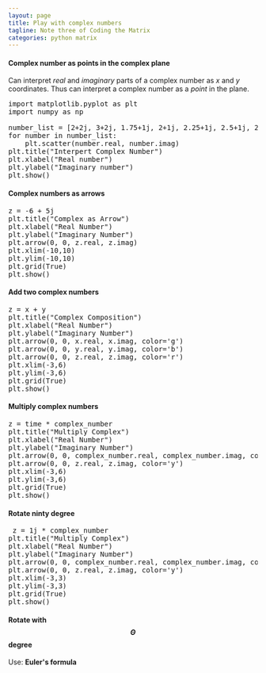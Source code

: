 ```yaml
---
layout: page
title: Play with complex numbers
tagline: Note three of Coding the Matrix
categories: python matrix
---
```




#### Complex number as points in the complex plane

Can interpret *real* and *imaginary* parts of a complex number as *x* and *y* coordinates.
Thus can interpret a complex number as a *point* in the plane.

<pre class="prettyprint linenums">
import matplotlib.pyplot as plt
import numpy as np

number_list = [2+2j, 3+2j, 1.75+1j, 2+1j, 2.25+1j, 2.5+1j, 2.75+1j, 3+1j, 3.25+1j]
for number in number_list:
    plt.scatter(number.real, number.imag)
plt.title("Interpert Complex Number")
plt.xlabel("Real number")
plt.ylabel("Imaginary number")
plt.show()
</pre>

#### Complex numbers as arrows

<pre class="prettyprint linenums">
z = -6 + 5j
plt.title("Complex as Arrow")
plt.xlabel("Real Number")
plt.ylabel("Imaginary Number")
plt.arrow(0, 0, z.real, z.imag)
plt.xlim(-10,10)
plt.ylim(-10,10)
plt.grid(True)
plt.show()
</pre>

#### Add two complex numbers

<pre class="prettyprint linenums">
z = x + y
plt.title("Complex Composition")
plt.xlabel("Real Number")
plt.ylabel("Imaginary Number")
plt.arrow(0, 0, x.real, x.imag, color='g')
plt.arrow(0, 0, y.real, y.imag, color='b')
plt.arrow(0, 0, z.real, z.imag, color='r')
plt.xlim(-3,6)
plt.ylim(-3,6)
plt.grid(True)
plt.show()
</pre>

#### Multiply complex numbers

<pre class="prettyprint linenums">
z = time * complex_number
plt.title("Multiply Complex")
plt.xlabel("Real Number")
plt.ylabel("Imaginary Number")
plt.arrow(0, 0, complex_number.real, complex_number.imag, color='b')
plt.arrow(0, 0, z.real, z.imag, color='y')
plt.xlim(-3,6)
plt.ylim(-3,6)
plt.grid(True)
plt.show()
</pre>

#### Rotate ninty degree

<pre class="prettyprint linenums">
 z = 1j * complex_number
plt.title("Multiply Complex")
plt.xlabel("Real Number")
plt.ylabel("Imaginary Number")
plt.arrow(0, 0, complex_number.real, complex_number.imag, color='b')
plt.arrow(0, 0, z.real, z.imag, color='y')
plt.xlim(-3,3)
plt.ylim(-3,3)
plt.grid(True)
plt.show()
</pre>

#### Rotate with $$\Theta$$ degree
Use: **Euler's formula**
